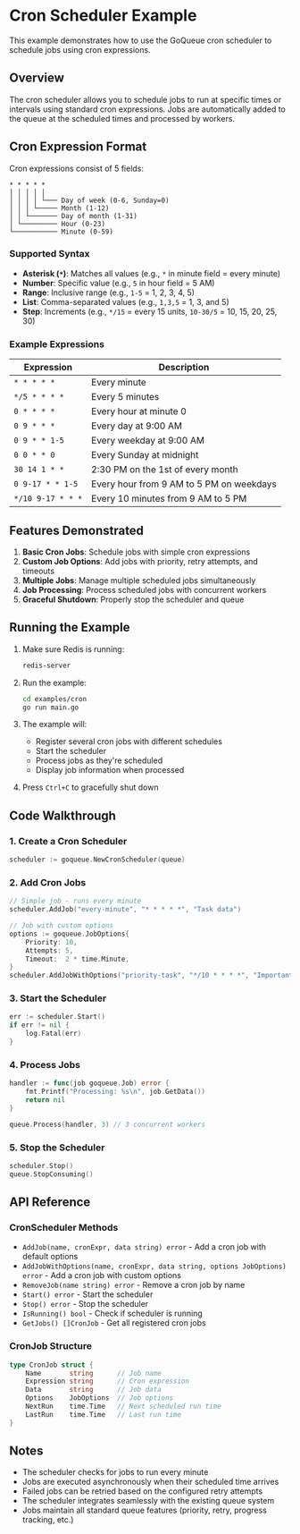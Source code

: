 # Cron Scheduler Example

This example demonstrates how to use the GoQueue cron scheduler to schedule jobs using cron expressions.

## Overview

The cron scheduler allows you to schedule jobs to run at specific times or intervals using standard cron expressions. Jobs are automatically added to the queue at the scheduled times and processed by workers.

## Cron Expression Format

Cron expressions consist of 5 fields:

```
* * * * *
│ │ │ │ │
│ │ │ │ └─── Day of week (0-6, Sunday=0)
│ │ │ └───── Month (1-12)
│ │ └─────── Day of month (1-31)
│ └───────── Hour (0-23)
└─────────── Minute (0-59)
```

### Supported Syntax

- **Asterisk (`*`)**: Matches all values (e.g., `*` in minute field = every minute)
- **Number**: Specific value (e.g., `5` in hour field = 5 AM)
- **Range**: Inclusive range (e.g., `1-5` = 1, 2, 3, 4, 5)
- **List**: Comma-separated values (e.g., `1,3,5` = 1, 3, and 5)
- **Step**: Increments (e.g., `*/15` = every 15 units, `10-30/5` = 10, 15, 20, 25, 30)

### Example Expressions

| Expression | Description |
|------------|-------------|
| `* * * * *` | Every minute |
| `*/5 * * * *` | Every 5 minutes |
| `0 * * * *` | Every hour at minute 0 |
| `0 9 * * *` | Every day at 9:00 AM |
| `0 9 * * 1-5` | Every weekday at 9:00 AM |
| `0 0 * * 0` | Every Sunday at midnight |
| `30 14 1 * *` | 2:30 PM on the 1st of every month |
| `0 9-17 * * 1-5` | Every hour from 9 AM to 5 PM on weekdays |
| `*/10 9-17 * * *` | Every 10 minutes from 9 AM to 5 PM |

## Features Demonstrated

1. **Basic Cron Jobs**: Schedule jobs with simple cron expressions
2. **Custom Job Options**: Add jobs with priority, retry attempts, and timeouts
3. **Multiple Jobs**: Manage multiple scheduled jobs simultaneously
4. **Job Processing**: Process scheduled jobs with concurrent workers
5. **Graceful Shutdown**: Properly stop the scheduler and queue

## Running the Example

1. Make sure Redis is running:
   ```bash
   redis-server
   ```

2. Run the example:
   ```bash
   cd examples/cron
   go run main.go
   ```

3. The example will:
   - Register several cron jobs with different schedules
   - Start the scheduler
   - Process jobs as they're scheduled
   - Display job information when processed

4. Press `Ctrl+C` to gracefully shut down

## Code Walkthrough

### 1. Create a Cron Scheduler

```go
scheduler := goqueue.NewCronScheduler(queue)
```

### 2. Add Cron Jobs

```go
// Simple job - runs every minute
scheduler.AddJob("every-minute", "* * * * *", "Task data")

// Job with custom options
options := goqueue.JobOptions{
    Priority: 10,
    Attempts: 5,
    Timeout:  2 * time.Minute,
}
scheduler.AddJobWithOptions("priority-task", "*/10 * * * *", "Important task", options)
```

### 3. Start the Scheduler

```go
err := scheduler.Start()
if err != nil {
    log.Fatal(err)
}
```

### 4. Process Jobs

```go
handler := func(job goqueue.Job) error {
    fmt.Printf("Processing: %s\n", job.GetData())
    return nil
}

queue.Process(handler, 3) // 3 concurrent workers
```

### 5. Stop the Scheduler

```go
scheduler.Stop()
queue.StopConsuming()
```

## API Reference

### CronScheduler Methods

- `AddJob(name, cronExpr, data string) error` - Add a cron job with default options
- `AddJobWithOptions(name, cronExpr, data string, options JobOptions) error` - Add a cron job with custom options
- `RemoveJob(name string) error` - Remove a cron job by name
- `Start() error` - Start the scheduler
- `Stop() error` - Stop the scheduler
- `IsRunning() bool` - Check if scheduler is running
- `GetJobs() []CronJob` - Get all registered cron jobs

### CronJob Structure

```go
type CronJob struct {
    Name       string      // Job name
    Expression string      // Cron expression
    Data       string      // Job data
    Options    JobOptions  // Job options
    NextRun    time.Time   // Next scheduled run time
    LastRun    time.Time   // Last run time
}
```

## Notes

- The scheduler checks for jobs to run every minute
- Jobs are executed asynchronously when their scheduled time arrives
- Failed jobs can be retried based on the configured retry attempts
- The scheduler integrates seamlessly with the existing queue system
- Jobs maintain all standard queue features (priority, retry, progress tracking, etc.)
